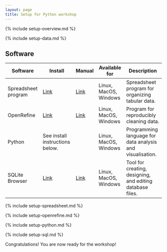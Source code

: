 ```yaml
---
layout: page
title: Setup for Python workshop
---
```


{% include setup-overview.md %}

{% include setup-data.md %}

## Software

| Software | Install | Manual | Available for | Description |
| -------- | ------------ | ------ | ------------- | ----------- |
| Spreadsheet program | [Link](https://www.libreoffice.org/download/download/) | [Link](https://documentation.libreoffice.org/en/english-documentation/) | Linux, MacOS, Windows | Spreadsheet program for organizing tabular data. |
| OpenRefine |[Link](http://openrefine.org/download.html) | [Link](http://openrefine.org/documentation.html) | Linux, MacOS, Windows | Program for reproducibly cleaning data. | 
| Python | See install instructions below. |  | Linux, MacOS, Windows | Programming language for data analysis and visualisation. |
| SQLite Browser | [Link](http://sqlitebrowser.org/dl/) | [Link](https://github.com/sqlitebrowser/sqlitebrowser/wiki) | Linux, MacOS, Windows | Tool for creating, designing, and editing database files. | 


{% include setup-spreadsheet.md %}

{% include setup-openrefine.md %}

{% include setup-python.md %}
  
{% include setup-sql.md %}

Congratulations! You are now ready for the workshop!
